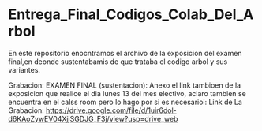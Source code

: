 # Entrega_Final_Codigos_Colab_Del_Arbol
En este repositorio enocntramos el archivo de la exposicion del examen final,en deonde sustentabamis de que trataba el codigo arbol y sus variantes.

Grabacion: EXAMEN FINAL (sustentacion):
Anexo el link tambioen de la exposicion que realice el dia lunes 13 del mes electivo, aclaro tambien se encuentra en el calss room pero lo hago por si es necesarioi:
Link de La Grabacion: https://drive.google.com/file/d/1uir6dol-d6KAoZywEV04XjjSGDJG_F3j/view?usp=drive_web
